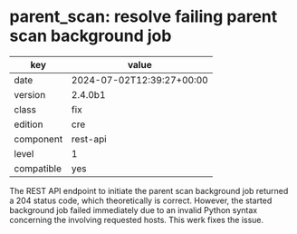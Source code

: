[//]: # (werk v2)
# parent_scan: resolve failing parent scan background job

key        | value
---------- | ---
date       | 2024-07-02T12:39:27+00:00
version    | 2.4.0b1
class      | fix
edition    | cre
component  | rest-api
level      | 1
compatible | yes

The REST API endpoint to initiate the parent scan background job
returned a 204 status code, which theoretically is correct. However,
the started background job failed immediately due to an invalid Python
syntax concerning the involving requested hosts. This werk fixes the issue.
